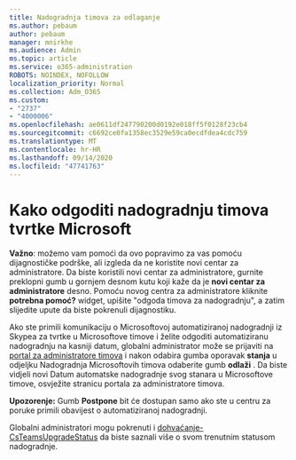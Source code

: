 ```yaml
---
title: Nadogradnja timova za odlaganje
ms.author: pebaum
author: pebaum
manager: mnirkhe
ms.audience: Admin
ms.topic: article
ms.service: o365-administration
ROBOTS: NOINDEX, NOFOLLOW
localization_priority: Normal
ms.collection: Adm_O365
ms.custom:
- "2737"
- "4000006"
ms.openlocfilehash: ae0611df247790200d0192e018ff5f0128f23cb4
ms.sourcegitcommit: c6692ce0fa1358ec3529e59ca0ecdfdea4cdc759
ms.translationtype: MT
ms.contentlocale: hr-HR
ms.lasthandoff: 09/14/2020
ms.locfileid: "47741763"
---
```

# <a name="how-to-postpone-the-microsoft-driven-teams-upgrade"></a>Kako odgoditi nadogradnju timova tvrtke Microsoft

**Važno**: možemo vam pomoći da ovo popravimo za vas pomoću dijagnostičke podrške, ali izgleda da ne koristite novi centar za administratore. Da biste koristili novi centar za administratore, gurnite preklopni gumb u gornjem desnom kutu koji kaže da je **novi centar za administratore** desno. Pomoću novog centra za administratore kliknite **potrebna pomoć?** widget, upišite "odgoda timova za nadogradnju", a zatim slijedite upute da biste pokrenuli dijagnostiku.

Ako ste primili komunikaciju o Microsoftovoj automatiziranoj nadogradnji iz Skypea za tvrtke u Microsoftove timove i želite odgoditi automatiziranu nadogradnju na kasniji datum, globalni administrator može se prijaviti na [portal za administratore timova](https://admin.teams.microsoft.com/dashboard) i nakon odabira gumba oporavak **stanja** u odjeljku Nadogradnja Microsoftovih timova odaberite gumb **odlaži** . Da biste vidjeli novi Datum automatske nadogradnje svog stanara u Microsoftove timove, osvježite stranicu portala za administratore timova.

**Upozorenje:** Gumb **Postpone** bit će dostupan samo ako ste u centru za poruke primili obavijest o automatiziranoj nadogradnji. 

Globalni administratori mogu pokrenuti i [dohvaćanje-CsTeamsUpgradeStatus](https://docs.microsoft.com/powershell/module/skype/get-csteamsupgradestatus?view=skype-ps) da biste saznali više o svom trenutnim statusom nadogradnje.
